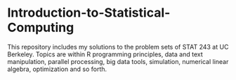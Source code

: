 # Introduction-to-Statistical-Computing

This repository includes my solutions to the problem sets of STAT 243 at UC Berkeley. Topics are within R programming principles, data and text manipulation, parallel processing, big data tools, simulation, numerical linear algebra, optimization and so forth.
